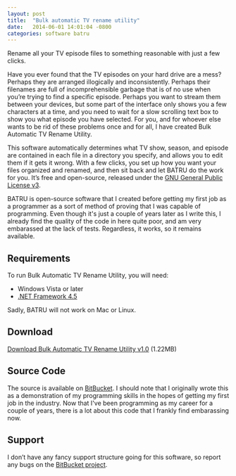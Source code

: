 ```yaml
---
layout: post
title:  "Bulk automatic TV rename utility"
date:   2014-06-01 14:01:04 -0800
categories: software batru
---
```

Rename all your TV episode files to something reasonable with just a few clicks.<!--more-->

Have you ever found that the TV episodes on your hard drive are a mess? Perhaps they are arranged illogically and inconsistently. Perhaps their filenames are full of incomprehensible garbage that is of no use when you’re trying to find a specific episode. Perhaps you want to stream them between your devices, but some part of the interface only shows you a few characters at a time, and you need to wait for a slow scrolling text box to show you what episode you have selected. For you, and for whoever else wants to be rid of these problems once and for all, I have created Bulk Automatic TV Rename Utility.

This software automatically determines what TV show, season, and episode are contained in each file in a directory you specify, and allows you to edit them if it gets it wrong. With a few clicks, you set up how you want your files organized and renamed, and then sit back and let BATRU do the work for you. It’s free and open-source, released under the [GNU General Public License v3][gpl].

BATRU is open-source software that I created before getting my first job as a programmer as a sort of method of proving that I was capable of programming. Even though it's just a couple of years later as I write this, I already find the quality of the code in here quite poor, and am very embarassed at the lack of tests. Regardless, it works, so it remains available.

## Requirements

To run Bulk Automatic TV Rename Utility, you will need:

* Windows Vista or later
* [.NET Framework 4.5][dotnet]

Sadly, BATRU will not work on Mac or Linux.

## Download

[Download Bulk Automatic TV Rename Utility v1.0][download] (1.22MB)

## Source Code

The source is available on [BitBucket][source]. I should note that I originally wrote this as a demonstration of my programming skills in the hopes of getting my first job in the industry. Now that I've been programming as my career for a couple of years, there is a lot about this code that I frankly find embarassing now.

## Support

I don’t have any fancy support structure going for this software, so report any bugs on the [BitBucket project][source].

[gpl]: https://www.gnu.org/licenses/gpl-3.0.html
[dotnet]: http://www.microsoft.com/en-us/download/details.aspx?id=30653
[download]: http://davidproctor.ca/wp-content/uploads/2014/06/Bulk-Automatic-TV-Rename-Utility1.zip
[source]: https://bitbucket.org/Taepodong/bulk-automatic-tv-rename-utility